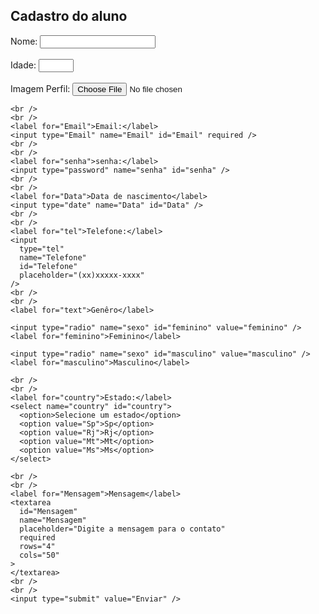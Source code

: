 <!DOCTYPE html>
<html lang="en">
  <head>
    <meta charset="UTF-8" />
    <meta name="viewport" content="width=device-width, initial-scale=1.0" />
    <title>Atv2</title>
  </head>
  <body>
    <h2>Cadastro do aluno</h2>
    <label for="nome">Nome:</label>
    <input type="text" name="" id="nome" required />
    <br />
    <br />
    <label for="idade">Idade:</label>
    <input type="number" name="idade" id="idade" min="0" max="60" />
    <br />
    <br />
    <label for="imgPerfil">Imagem Perfil:</label>
    <input type="file" name="imgPerfil" id="imgPerfil" />

    <br />
    <br />
    <label for="Email">Email:</label>
    <input type="Email" name="Email" id="Email" required />
    <br />
    <br />
    <label for="senha">senha:</label>
    <input type="password" name="senha" id="senha" />
    <br />
    <br />
    <label for="Data">Data de nascimento</label>
    <input type="date" name="Data" id="Data" />
    <br />
    <br />
    <label for="tel">Telefone:</label>
    <input
      type="tel"
      name="Telefone"
      id="Telefone"
      placeholder="(xx)xxxxx-xxxx"
    />
    <br />
    <br />
    <label for="text">Genêro</label>

    <input type="radio" name="sexo" id="feminino" value="feminino" />
    <label for="feminino">Feminino</label>

    <input type="radio" name="sexo" id="masculino" value="masculino" />
    <label for="masculino">Masculino</label>

    <br />
    <br />
    <label for="country">Estado:</label>
    <select name="country" id="country">
      <option>Selecione um estado</option>
      <option value="Sp">Sp</option>
      <option value="Rj">Rj</option>
      <option value="Mt">Mt</option>
      <option value="Ms">Ms</option>
    </select>

    <br />
    <br />
    <label for="Mensagem">Mensagem</label>
    <textarea
      id="Mensagem"
      name="Mensagem"
      placeholder="Digite a mensagem para o contato"
      required
      rows="4"
      cols="50"
    >
    </textarea>
    <br />
    <br />
    <input type="submit" value="Enviar" />
  </body>
</html>
